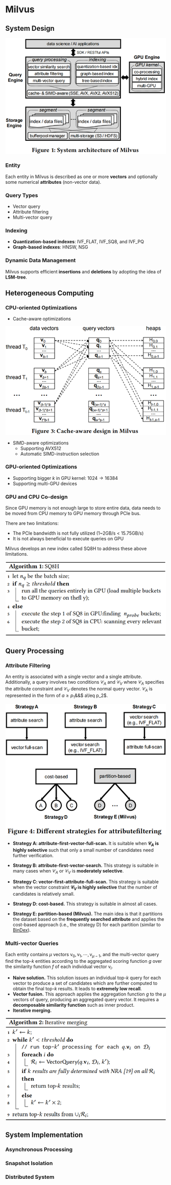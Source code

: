 # Milvus

## System Design

![](./Milvus.png)

### Entity

Each entity in Milvus is described as one or more **vectors** and optionally some numerical **attributes** (non-vector data).

### Query Types

- Vector query
- Attribute filtering
- Multi-vector query

###  Indexing

- **Quantization-based indexes**: IVF_FLAT, IVF_SQ8, and IVF_PQ
- **Graph-based indexes**: HNSW, NSG

### Dynamic Data Management

Milvus supports efficient **insertions** and **deletions** by adopting the idea of **LSM-tree**.

##  Heterogeneous Computing

### **CPU-oriented Optimizations**

- Cache-aware optimizations

![](./Milvus_cpu_cache_optimization.png)

- SIMD-aware optimizations
  - Supporting AVX512
  - Automatic SIMD-instruction selection

### GPU-oriented Optimizations

- Supporting bigger $k$ in GPU kernel: $1024\rightarrow 16384$
- Supporting multi-GPU devices

### GPU and CPU Co-design

Since GPU memory is not enough large to store entire data, data needs to be moved from CPU memory to GPU memory through PCIe bus. 

There are two limitations:

- The PCIe bandwidth is not fully utilized (1~2GB/s < 15.75GB/s)
- It is not always beneficial to execute queries on GPU

Milvus develops an new index called SQ8H to address these above limitations.

![](./Milvus_SQ8H.png)

## Query Processing

### Attribute Filtering

An entity is associated with a single vector and a single attribute. Additionally, a query involves two conditions $\mathcal{C}_A$  and $\mathcal{C}_V$ where  $\mathcal{C}_A$ specifies the attribute constraint and $\mathcal{C}_V$ denotes the normal query vector. $\mathcal{C}_A$ is represented in the form of $a\geq p_1$&&$  a\leq p_2$​. 

![](./Milvus_attribute_filtering.png)

- **Strategy A: attribute-first-vector-full-scan.** It is suitable when **$\mathcal{C}_A$​ is highly selective** such that only a small  number of candidates need further verification.
- **Strategy B: attribute-first-vector-search.** This strategy is suitable in many cases when $\mathcal{C}_A$ or $\mathcal{C}_V$ is **moderately selective**.
- **Strategy C: vector-first-attribute-full-scan.** This strategy is suitable when the vector constraint **$\mathcal{C}_V$​ is highly selective** that the number of candidates is relatively small.
- **Strategy D: cost-based.** This strategy is suitable in almost all cases.

- **Strategy E: partition-based (Milvus).** The main idea is that it partitions the dataset based on the **frequently searched attribute** and applies the cost-based approach (i.e., the strategy D) for each partition (similar to [BinDex](https://dl.acm.org/doi/10.1145/3318464.3380563)).

###  Multi-vector Queries

Each entity contains $\mu$ vectors $\text{v}_0, \text{v}_1, \cdots, \text{v}_{\mu-1}$, and the multi-vector query find the top-$k$ entities according to the aggregated scoring function $g$ over the similarity function $f$ of each individual vector $\text{v}_i$.

- **Naive solution.** This solution issues an individual top-$k$ query for each vector to produce a set of candidates which are further computed to obtain the final top-$k$ results. It leads to **extremely low recall**.
- **Vector fusion.** This approach applies the aggregation function $g$ to the $\mu$ vectors of query, producing an aggregated query vector. It requires a **decomposable similarity function** such as inner product.
- **Iterative merging.** 

![](./Milvus_merging.png)

## System Implementation

### Asynchronous Processing



### Snapshot Isolation



### Distributed System



